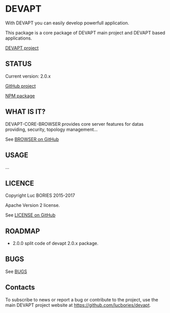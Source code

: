 # DEVAPT

With DEVAPT you can easily develop powerfull application.

This package is a core package of DEVAPT main project and DEVAPT based applications.

[DEVAPT project](https://github.com/lucbories/devapt)



## STATUS

Current version: 2.0.x

[GitHub project](https://github.com/lucbories/devapt-core-browser)

[NPM package](https://www.npmjs.com/package/devapt-core-browser)



## WHAT IS IT?

DEVAPT-CORE-BROWSER provides core server features for datas providing, security, topology management...

See [BROWSER on GitHub](https://github.com/lucbories/devapt/blob/master/docs/CORE_BROWSER.md)



## USAGE

...



## LICENCE

Copyright Luc BORIES 2015-2017

Apache Version 2 license.

See [LICENSE on GitHub](https://github.com/lucbories/devapt-core-browser/blob/master/LICENSE)



## ROADMAP
 * 2.0.0   split code of devapt 2.0.x package.



## BUGS

See [BUGS](https://github.com/lucbories/devapt-core-browser/issues)




Contacts
--------

To subscribe to news or report a bug or contribute to the project, use the main DEVAPT project website at https://github.com/lucbories/devapt.
